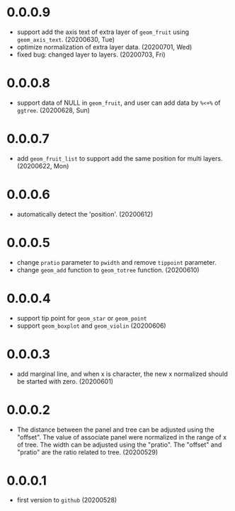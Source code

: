 # 0.0.0.9

+ support add the axis text of extra layer of `geom_fruit` using `geom_axis_text`. (20200630, Tue)
+ optimize normalization of extra layer data. (20200701, Wed) 
+ fixed bug: changed layer to layers. (20200703, Fri)

# 0.0.0.8

+ support data of NULL in `geom_fruit`, and user can add data by `%<+%` of `ggtree`. (20200628, Sun)

# 0.0.0.7 

+ add `geom_fruit_list` to support add the same position for multi layers. (20200622, Mon)

# 0.0.0.6

+ automatically detect the 'position'. (20200612)

# 0.0.0.5

+ change `pratio` parameter to `pwidth` and remove `tippoint` parameter.
+ change `geom_add` function to `geom_totree` function. (20200610)

# 0.0.0.4

+ support tip point for `geom_star` or `geom_point`
+ support `geom_boxplot` and `geom_violin` (20200606)

# 0.0.0.3

+ add marginal line, and when x is character, the new x normalized 
  should be started with zero. (20200601)

# 0.0.0.2

+ The distance between the panel and tree can be adjusted 
  using the "offset". The value of associate panel were 
  normalized in the range of x of tree. The width can be 
  adjusted using the "pratio". The "offset" and "pratio" 
  are the ratio related to tree. (20200529)

# 0.0.0.1

+ first version to `github` (20200528)
